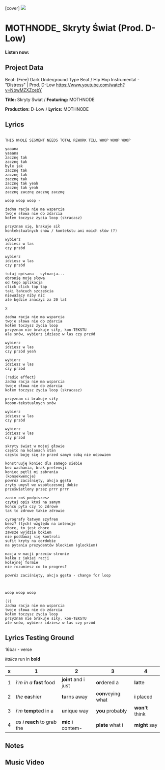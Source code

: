 [cover] ![](57175019_319474918741616_8502199518755923887_n.jpg)

# MOTHNODE_ Skryty Świat (Prod. D-Low)

**Listen now:** 

## Project Data

Beat: (Free) Dark Underground Type Beat / Hip Hop Instrumental - "Distress" | Prod. D-Low
https://www.youtube.com/watch?v=NbwMZXZcebY

**Title:** Skryty Świat / **Featuring:** MOTHNODE

**Production:** D-Low / **Lyrics:** MOTHNODE

## Lyrics

```

THIS WHOLE SEGMENT NEEDS TOTAL REWORK TILL WOOP WOOP WOOP

yaaana
yaaana
zacznę tak
zacznę tak
byle jak
zacznę tak
zacznę tak
zacznę tak
zacznę tak yeah
zacznę tak yeah
zacznę zacznę zacznę zacznę 

woop woop woop -

żadna racja nie ma wsparcia
twoje słowa nie do zdarcia
kołem toczysz życia loop (skracasz)

przyznam się, brakuje sił
kontekstualnych snów / kontekstu ani moich słów (?)

wybierz
idziesz w las 
czy przód

wybierz
idziesz w las 
czy przód

tutaj opisana - sytuacja...
obronię moje słowa 
od tego aplikacja
click click tap tap
taki łańcuch szczęścia
nieważący niby nic
ale będzie znaczyć za 20 lat

x

żadna racja nie ma wsparcia
twoje słowa nie do zdarcia
kołem toczysz życia loop
przyznam nie brakuje siły, kon-TEKSTU
ale snów, wybierz idziesz w las czy przód

wybierz
idziesz w las 
czy przód yeah

wybierz
idziesz w las 
czy przód

(radio effect)
żadna racja nie ma wsparcia
twoje słowa nie do zdarcia
kołem toczysz życia loop (skracasz)

przyznam ci brakuje siły
kooon-tekstualnych snów

wybierz
idziesz w las 
czy przód

wybierz
idziesz w las 
czy przód

skryty świat w mojej głowie
często na kolanach stan
często boję się że przed samym sobą nie odpowiem

konstruuję koniec dla samego siebie
bez wachania, brak pretensji
koniec pętli mi zabrania
(konsekwencje)
powróz zaciśnięty, akcja gęsta
zryty umysł we współczesnej dobie
prześwietlony przez prrr prrr 

zanim coś podpiszesz
czytaj opis ktoś na samym 
końcu pyta czy to zdrowe
tak to zdrowe takie zdrowie

cyrografy łatwym szyfrem
beez? (tych) względu na intencje
chore, to jest chore
zawsze wyjdzie bokiem
nie poddawaj się kontroli
sufit kryty na cordobie
na pytania prezydentów blockiem (glockiem)

nacja w nacji przeciw stronie
kalka z jakiej racji 
kolejnej formie
nie rozumiesz co to progres?

powróz zaciśnięty, akcja gęsta - change for loop



woop woop woop

(?) 
żadna racja nie ma wsparcia
twoje słowa nie do zdarcia
kołem toczysz życia loop
przyznam nie brakuje siły, kon-TEKSTU
ale snów, wybierz idziesz w las czy przód

```

## Lyrics Testing Ground

16bar - verse

*italics* run in
**bold**

| x | 1 | 2 | 3 | 4 |
|---|---|---|---|---|
| 1 | *i'm in a* **fast** food | **joint** and i just  | **or**dered a  | **la**tte  |
| 2 | *the* **ca**shier | **tu**rns away  |  **con**veying what |  **i** placed |
| 3 | *i'm* **tempt**ed in a | **u**nique way  |  **you** probably |  **won't** think |
| 4 | *as i* **reach** to grab the |  **mic** i contem-  | **plate** what i | **might** say |

## Notes

## Music Video
